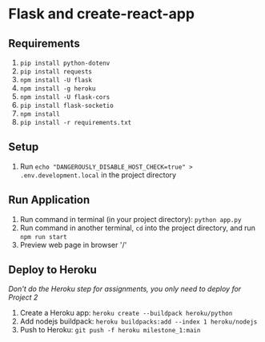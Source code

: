 # Flask and create-react-app

## Requirements
1. `pip install python-dotenv`
2. `pip install requests`
3. `npm install -U flask`
4. `npm install -g heroku`
5. `npm install -U flask-cors`
6. `pip install flask-socketio`
7. `npm install`
8. `pip install -r requirements.txt`


## Setup
1. Run `echo "DANGEROUSLY_DISABLE_HOST_CHECK=true" > .env.development.local` in the project directory

## Run Application
1. Run command in terminal (in your project directory): `python app.py`
2. Run command in another terminal, `cd` into the project directory, and run `npm run start`
3. Preview web page in browser '/'

## Deploy to Heroku
*Don't do the Heroku step for assignments, you only need to deploy for Project 2*
1. Create a Heroku app: `heroku create --buildpack heroku/python`
2. Add nodejs buildpack: `heroku buildpacks:add --index 1 heroku/nodejs`
3. Push to Heroku: `git push -f heroku milestone_1:main`
